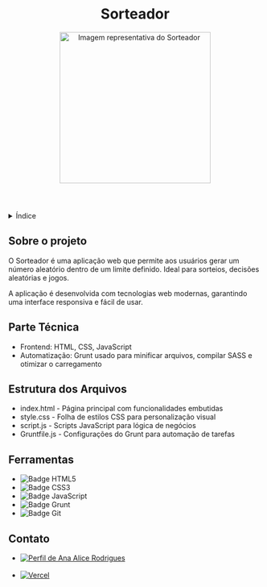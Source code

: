 <!DOCTYPE html>
<html lang="pt-br">
<head>
    <meta charset="UTF-8">
    <meta name="viewport" content="width=device-width, initial-scale=1.0">
    <meta name="description" content="Sorteador é uma aplicação web que gera números aleatórios baseados em um limite máximo fornecido pelo usuário.">
    <meta name="keywords" content="sorteador, randomizador, gerador de números, HTML, CSS, JavaScript, Grunt">
    <meta name="author" content="Ana Alice Rodrigues">
    
    
</head>
<body>

<header>
    <h1>Sorteador</h1>
    <img src="https://l-instagram.sorteador.com.br/img/logo.png" alt="Imagem representativa do Sorteador" width="300" height="auto">
</header>

<details>
    <summary>Índice</summary>
    <ol>
        <li><a href="#sobre-o-projeto">Sobre o projeto</a></li>
        <li><a href="#parte-tecnica">Parte Técnica</a></li>
        <li><a href="#estrutura-dos-arquivos">Estrutura dos Arquivos</a></li>
        <li><a href="#ferramentas">Ferramentas</a></li>
        <li><a href="#contato">Contato</a></li>
    </ol>
</details>

<section id="sobre-o-projeto">
    <h2>Sobre o projeto</h2>
    <p>O Sorteador é uma aplicação web que permite aos usuários gerar um número aleatório dentro de um limite definido. Ideal para sorteios, decisões aleatórias e jogos.</p>
    <p>A aplicação é desenvolvida com tecnologias web modernas, garantindo uma interface responsiva e fácil de usar.</p>
</section>

<section id="parte-tecnica">
    <h2>Parte Técnica</h2>
    <ul>
        <li>Frontend: HTML, CSS, JavaScript</li>
        <li>Automatização: Grunt usado para minificar arquivos, compilar SASS e otimizar o carregamento</li>
    </ul>
</section>

<section id="estrutura-dos-arquivos">
    <h2>Estrutura dos Arquivos</h2>
    <ul>
        <li>index.html - Página principal com funcionalidades embutidas</li>
        <li>style.css - Folha de estilos CSS para personalização visual</li>
        <li>script.js - Scripts JavaScript para lógica de negócios</li>
        <li>Gruntfile.js - Configurações do Grunt para automação de tarefas</li>
    </ul>
</section>

<section id="ferramentas">
    <h2>Ferramentas</h2>
    <ul>
        <li><img src="https://img.shields.io/badge/HTML-239120?style=for-the-badge&logo=html5&logoColor=white" alt="Badge HTML5"></li>
        <li><img src="https://img.shields.io/badge/CSS3-1572B6?style=for-the-badge&logo=css3&logoColor=white" alt="Badge CSS3"></li>
        <li><img src="https://img.shields.io/badge/JavaScript-F7DF1E?style=for-the-badge&logo=javascript&logoColor=black" alt="Badge JavaScript"></li>
        <li><img src="https://img.shields.io/badge/Grunt-FAA918?style=for-the-badge&logo=grunt&logoColor=white" alt="Badge Grunt"></li>
        <li><img src="https://img.shields.io/badge/GIT-E44C30?style=for-the-badge&logo=git&logoColor=white" alt="Badge Git"></li>
    </ul>
</section>

<section id="contato">
    <h2>Contato</h2>
    <ul>
        <li><a href="https://linktr.ee/anaeanali5" target="_blank"><img src="https://img.shields.io/badge/Ana_Alice_Rodrigues-blue?style=for-the-badge" alt="Perfil de Ana Alice Rodrigues"></a></li><br>
        <li><a href="https://sorteadorgruntana.vercel.app/" target="_blank">
            <img src="https://img.shields.io/badge/Vercel-000000?style=for-the-badge&logo=vercel&logoColor=white" alt="Vercel"></a></li>
    </ul>
    
</section>

</body>
</html>
